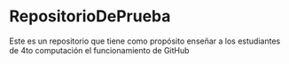 # RepositorioDePrueba
Este es un repositorio que tiene como propósito enseñar a los estudiantes de 4to computación el funcionamiento de GitHub
